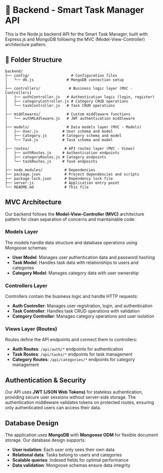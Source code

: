  # 🔧 Backend - Smart Task Manager API

This is the Node.js backend API for the Smart Task Manager, built with Express.js and MongoDB following the MVC (Model-View-Controller) architecture pattern.

## 📁 Folder Structure

```
backend/
├── config/                   # Configuration files
│   └── db.js               # MongoDB connection setup
│
├── controllers/             # Business logic layer (MVC - Controllers)
│   ├── authController.js   # Authentication logic (login, register)
│   ├── categoryController.js # Category CRUD operations
│   └── taskController.js   # Task CRUD operations
│
├── middlewares/            # Custom middleware functions
│   └── authMiddleware.js   # JWT authentication middleware
│
├── models/                 # Data models layer (MVC - Models)
│   ├── User.js           # User schema and model
│   ├── Category.js       # Category schema and model
│   └── Task.js           # Task schema and model
│
├── routes/                # API routes layer (MVC - Views)
│   ├── authRoutes.js     # Authentication endpoints
│   ├── categoryRoutes.js # Category endpoints
│   └── taskRoutes.js     # Task endpoints
│
├── node_modules/          # Dependencies
├── package.json           # Project dependencies and scripts
├── package-lock.json      # Dependency lock file
├── server.js              # Application entry point
└── README.md              # This file
```

## MVC Architecture

Our backend follows the **Model-View-Controller (MVC)** architecture pattern for clean separation of concerns and maintainable code:

### **Models Layer**
The models handle data structure and database operations using Mongoose schemas:
- **User Model**: Manages user authentication data and password hashing
- **Task Model**: Handles task data with relationships to users and categories
- **Category Model**: Manages category data with user ownership

### **Controllers Layer**
Controllers contain the business logic and handle HTTP requests:
- **Auth Controller**: Manages user registration, login, and authentication
- **Task Controller**: Handles task CRUD operations with validation
- **Category Controller**: Manages category operations and user isolation

### **Views Layer (Routes)**
Routes define the API endpoints and connect them to controllers:
- **Auth Routes**: `/api/auth/*` endpoints for authentication
- **Task Routes**: `/api/tasks/*` endpoints for task management
- **Category Routes**: `/api/categories/*` endpoints for category management

## Authentication & Security

Our API uses **JWT (JSON Web Tokens)** for stateless authentication, providing secure user sessions without server-side storage. The authentication middleware validates tokens on protected routes, ensuring only authenticated users can access their data.

## Database Design

The application uses **MongoDB** with **Mongoose ODM** for flexible document storage. Our database design supports:
- **User isolation**: Each user only sees their own data
- **Relational data**: Tasks belong to users and categories
- **Scalable queries**: Indexed fields for optimal performance
- **Data validation**: Mongoose schemas ensure data integrity

